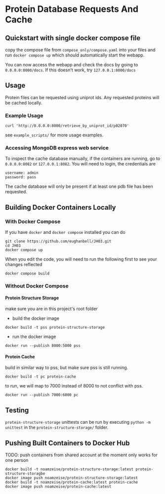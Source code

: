 # Protein Database Requests And Cache 

## Quickstart with single docker compose file

copy the compose file from `compose_only/compose.yaml` into your files and run 
```docker compose up```
which should automatically start the webapp.

You can now access the webapp and check the docs by going to
`0.0.0.0:8000/docs`. If this doesn't work, try `127.0.0.1:8000/docs`

## Usage

Protein files can be requested using uniprot ids. Any requested proteins
will be cached locally.

### Example Usage

```
curl 'http://0.0.0.0:8000/retrieve_by_uniprot_id/p02070'
```

see `example_scripts/` for more usage examples.

### Accessing MongoDB express web service
To inspect the cache database manually, if the containers are running, go to
`0.0.0.0:8082` or `127.0.0.1:8082`.
You will need to login, the credentials are 
```
username: admin
password: pass
```

The cache database will only be present if at least one pdb file has been requested.

## Building Docker Containers Locally

### With Docker Compose

If you have `docker` and `docker compose` installed you can do
```
git clone https://github.com/eughanbell/JH03.git
cd JH03
docker compose up
```

When you edit the code, you will need to run the following first to see your changes reflected
```
docker compose build
```

### Without Docker Compose

#### Protein Structure Storage

make sure you are in this project's root folder

* build the docker image
```
docker build -t pss protein-structure-storage
```
* run the docker image
```
docker run --publish 8000:5000 pss
```

#### Protein Cache
	
build in similar way to pss, but make sure pss is still running.
```
docker build -t pc protein-cache
```
to run, we will map to 7000 instead of 8000 to not conflict with pss.
```
docker run --publish 7000:6000 pc
```

## Testing
`protein-structure-storage` unittests can be run by executing `python -m unittest` in the `protein-structure-storage/` folder.

## Pushing Built Containers to Docker Hub

TODO: push containers from shared account
at the moment only works for one person


```
docker build -t noamzeise/protein-structure-storage:latest protein-structure-storagbe
docker image push noamzeise/protein-structure-storage:latest
docker build -t noamzeise/protein-cache:latest protein-cache
docker image push noamzeise/protein-cache:latest
```
